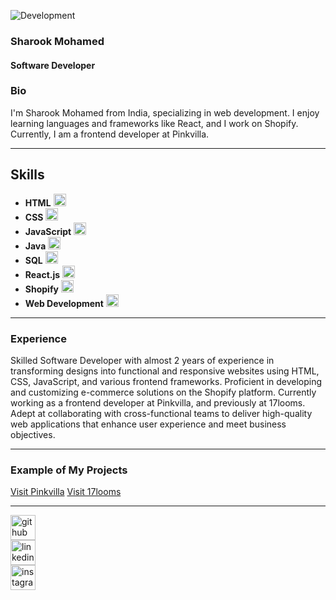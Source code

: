 ![Development](https://github.com/SharookMohamed/sharook-mohamed/blob/main/sharook-banner.png)

### Sharook Mohamed
#### Software Developer

### Bio
I'm Sharook Mohamed from India, specializing in web development. I enjoy learning languages and frameworks like React, and I work on Shopify. Currently, I am a frontend developer at Pinkvilla.

---

## Skills
- **HTML** <img src="https://cdn.jsdelivr.net/npm/simple-icons@3.0.1/icons/html5.svg" width="20" />
- **CSS** <img src="https://cdn.jsdelivr.net/npm/simple-icons@3.0.1/icons/css3.svg" width="20" />
- **JavaScript** <img src="https://cdn.jsdelivr.net/npm/simple-icons@3.0.1/icons/javascript.svg" width="20" />
- **Java** <img src="https://cdn.jsdelivr.net/npm/simple-icons@3.0.1/icons/java.svg" width="20" />
- **SQL** <img src="https://cdn.jsdelivr.net/npm/simple-icons@3.0.1/icons/mysql.svg" width="20" />
- **React.js** <img src="https://cdn.jsdelivr.net/npm/simple-icons@3.0.1/icons/react.svg" width="20" />
- **Shopify** <img src="https://cdn.jsdelivr.net/npm/simple-icons@3.0.1/icons/shopify.svg" width="20" />
- **Web Development** <img src="https://cdn.jsdelivr.net/npm/simple-icons@3.0.1/icons/codepen.svg" width="20" />

---

### Experience
Skilled Software Developer with almost 2 years of experience in transforming designs into functional and responsive websites using HTML, CSS, JavaScript, and various frontend frameworks. Proficient in developing and customizing e-commerce solutions on the Shopify platform. Currently working as a frontend developer at Pinkvilla, and previously at 17looms. Adept at collaborating with cross-functional teams to deliver high-quality web applications that enhance user experience and meet business objectives.

---

### Example of My Projects
<a href="https://www.pinkvilla.com/">Visit Pinkvilla</a>
<a href="https://17looms.in/">Visit 17looms</a>

<!--
[![Project Screenshot](https://github.com/SharookMohamed/sharook-mohamed/blob/main/IMG_7845.PNG)](https://www.pinkvilla.com/)  Uncomment this line for a project screenshot -->

---
<!--
## Profile Views
- **GitHub**: [View My Profile](https://github.com/SharookMohamed) ![Views](https://img.shields.io/badge/Views-3-brightgreen)
- **LinkedIn**: [View My Profile](https://www.linkedin.com/in/sharook-mohamed-941880224/) ![Views](https://img.shields.io/badge/Views-456-brightgreen)
-->

[<img src='https://cdn.jsdelivr.net/npm/simple-icons@3.0.1/icons/github.svg' alt='github' height='40'>](https://github.com/SharookMohamed)  
[<img src='https://cdn.jsdelivr.net/npm/simple-icons@3.0.1/icons/linkedin.svg' alt='linkedin' height='40'>](https://www.linkedin.com/in/sharook-mohamed-941880224/)  
[<img src='https://cdn.jsdelivr.net/npm/simple-icons@3.0.1/icons/instagram.svg' alt='instagram' height='40'>](https://www.instagram.com/srk_____/)
